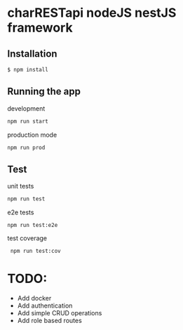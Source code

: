 # charRESTapi nodeJS nestJS framework
## Installation

```bash
$ npm install
```

## Running the app
development
```bash
npm run start
```

production mode
```bash
npm run prod
```

## Test
unit tests
```bash
npm run test
```
e2e tests
```
npm run test:e2e
```

test coverage
```
 npm run test:cov
```

# TODO:
<ul>
  <li>Add docker</li>
  <li>Add authentication</li>
  <li>Add simple CRUD operations</li>
  <li>Add role based routes</li>
</ul>
